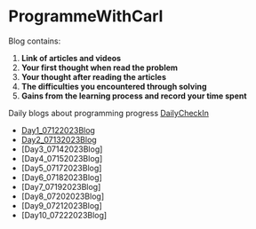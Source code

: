 # ProgrammeWithCarl
Blog contains:
1. **Link of articles and videos**
2. **Your first thought when read the problem**
3. **Your thought after reading the articles**
4. **The difficulties you encountered through solving**
5. **Gains from the learning process and record your time spent**


Daily blogs about programming progress [DailyCheckIn](https://docs.google.com/spreadsheets/d/1QZh809WUh1z5aApLKU580eqrq7hPouT_EFsYt-egZ_o/edit#gid=0)
- [Day1_07122023Blog](https://github.com/xiangjunyang99/ProgrammeWithCarl/blob/main/Day1_07122023)
- [Day2_07132023Blog](https://github.com/xiangjunyang99/ProgrammeWithCarl/blob/main/Day2_07132023)
- [Day3_07142023Blog]
- [Day4_07152023Blog]
- [Day5_07172023Blog]
- [Day6_07182023Blog]
- [Day7_07192023Blog]
- [Day8_07202023Blog]
- [Day9_07212023Blog]
- [Day10_07222023Blog]
